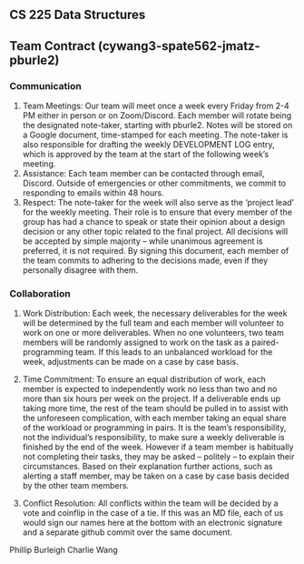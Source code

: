 ## CS 225 Data Structures 

## Team Contract (cywang3-spate562-jmatz-pburle2) 

### Communication

1. Team Meetings: Our team will meet once a week every Friday from 2-4 PM either in person or on Zoom/Discord. Each member will rotate being the designated note-taker, starting with pburle2. Notes will be stored on a Google document, time-stamped for each meeting. The note-taker is also responsible for drafting the weekly DEVELOPMENT LOG entry, which is approved by the team at the start of the following week’s meeting. 
2. 	Assistance: Each team member can be contacted through email, Discord. Outside of emergencies or other commitments, we commit to responding to emails within 48 hours. 
3.	Respect: The note-taker for the week will also serve as the ‘project lead’ for the weekly meeting. Their role is to ensure that every member of the group has had a chance to speak or state their opinion about a design decision or any other topic related to the final project. All decisions will be accepted by simple majority – while unanimous agreement is preferred, it is not required. By signing this document, each member of the team commits to adhering to the decisions made, even if they personally disagree with them. 

### Collaboration 

1. Work Distribution: Each week, the necessary deliverables for the week will be determined by the full team and each member will volunteer to work on one or more deliverables. When no one volunteers, two team members will be randomly assigned to work on the task as a paired-programming team. If this leads to an unbalanced workload for the week, adjustments can be made on a case by case basis. 

2. Time Commitment: To ensure an equal distribution of work, each member is expected to independently work no less than two and no more than six hours per week on the project. If a deliverable ends up taking more time, the rest of the team should be pulled in to assist with the unforeseen complication, with each member taking an equal share of the workload or programming in pairs. It is the team’s responsibility, not the individual’s responsibility, to make sure a weekly deliverable is finished by the end of the week. 
However if a team member is habitually not completing their tasks, they may be asked – politely – to explain their circumstances. Based on their explanation further actions, such as alerting a staff member, may be taken on a case by case basis decided by the other team members. 

3. Conflict Resolution: All conflicts within the team will be decided by a vote and coinflip in the case of a tie.
If this was an MD file, each of us would sign our names here at the bottom with an electronic signature and a separate github commit over the same document. 

Phillip Burleigh
Charlie Wang
